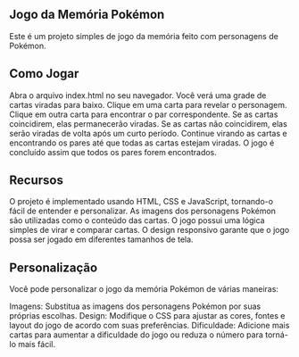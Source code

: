 ## Jogo da Memória Pokémon
Este é um projeto simples de jogo da memória feito com personagens de Pokémon.

## Como Jogar
Abra o arquivo index.html no seu navegador.
Você verá uma grade de cartas viradas para baixo.
Clique em uma carta para revelar o personagem.
Clique em outra carta para encontrar o par correspondente.
Se as cartas coincidirem, elas permanecerão viradas.
Se as cartas não coincidirem, elas serão viradas de volta após um curto período.
Continue virando as cartas e encontrando os pares até que todas as cartas estejam viradas.
O jogo é concluído assim que todos os pares forem encontrados.

## Recursos
O projeto é implementado usando HTML, CSS e JavaScript, tornando-o fácil de entender e personalizar.
As imagens dos personagens Pokémon são utilizadas como o conteúdo das cartas.
O jogo possui uma lógica simples de virar e comparar cartas.
O design responsivo garante que o jogo possa ser jogado em diferentes tamanhos de tela.

## Personalização
Você pode personalizar o jogo da memória Pokémon de várias maneiras:

Imagens: Substitua as imagens dos personagens Pokémon por suas próprias escolhas.
Design: Modifique o CSS para ajustar as cores, fontes e layout do jogo de acordo com suas preferências.
Dificuldade: Adicione mais cartas para aumentar a dificuldade do jogo ou reduza o número para torná-lo mais fácil.
